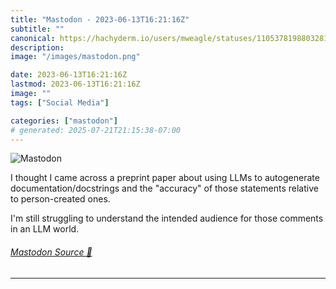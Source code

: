 ```yaml
---
title: "Mastodon - 2023-06-13T16:21:16Z"
subtitle: ""
canonical: https://hachyderm.io/users/mweagle/statuses/110537819880328104
description:
image: "/images/mastodon.png"

date: 2023-06-13T16:21:16Z
lastmod: 2023-06-13T16:21:16Z
image: ""
tags: ["Social Media"]

categories: ["mastodon"]
# generated: 2025-07-21T21:15:38-07:00
---
```

![Mastodon](/images/mastodon.png)

<p>I thought I came across a preprint paper about using LLMs to autogenerate documentation/docstrings and the &quot;accuracy&quot; of those statements relative to person-created ones.</p><p>I&#39;m still struggling to understand the intended audience for those comments in an LLM world.</p>


###### [Mastodon Source 🐘](https://hachyderm.io/@mweagle/110537819880328104)

___
